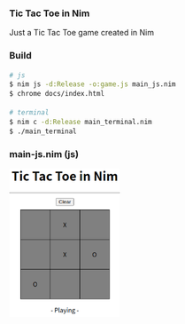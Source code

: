###  Tic Tac Toe in Nim

Just a Tic Tac Toe game created in Nim

### Build
```sh
# js
$ nim js -d:Release -o:game.js main_js.nim
$ chrome docs/index.html

# terminal
$ nim c -d:Release main_terminal.nim
$ ./main_terminal
```

### main-js.nim (js)
<img src="https://github.com/doccaico/tic-tac-toe-nim/blob/main/img/img01.png?raw=true" width="200px">
